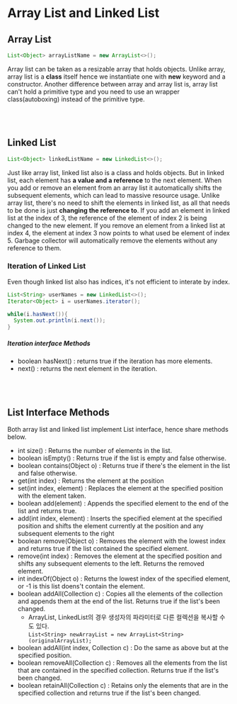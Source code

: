 # Array List and Linked List

## Array List
```java
List<Object> arrayListName = new ArrayList<>();
```
Array list can be taken as a resizable array that holds objects. Unlike array, array list is a **class** itself hence we instantiate one with **new** keyword and a constructor. Another difference between array and array list is, array list can't hold a primitive type and you need to use an wrapper class(autoboxing) instead of the primitive type. 

<br/><br/>

## Linked List
```java
List<Object> linkedListName = new LinkedList<>();
```
Just like array list, linked list also is a class and holds objects. But in linked list, each element has **a value and a reference** to the next element. When you add or remove an element from an array list it automatically shifts the subsequent elements, which can lead to massive resource usage. Unlike array list, there's no need to shift the elements in linked list, as all that needs to be done is just **changing the reference to**. If you add an element in linked list at the index of 3, the reference of the element of index 2 is being changed to the new element. If you remove an element from a linked list at index 4, the element at index 3 now points to what used be element of index 5. Garbage collector will automatically remove the elements without any reference to them. 

### Iteration of Linked List
Even though linked list also has indices, it's not efficient to interate by index.
```java
List<String> userNames = new LinkedList<>();
Iterator<Object> i = userNames.iterator();

while(i.hasNext()){
  System.out.println(i.next());
}
```
##### Iteration interface Methods
* boolean hasNext() : returns true if the iteration has more elements.
* next() : returns the next element in the iteration.

<br/><br/>

## List Interface Methods
Both array list and linked list implement List interface, hence share methods below.
* int size() : Returns the number of elements in the list.
* boolean isEmpty() : Returns true if the list is empty and false otherwise.
* boolean contains(Object o) : Returns true if there's the element in the list and false otherwise.
* get(int index) : Returns the element at the position
* set(int index, element) : Replaces the element at the specified position with the element taken.
* boolean add(element) : Appends the specified element to the end of the list and returns true.
* add(int index, element) : Inserts the specified element at the specified position and shifts the element currently at the position and any subsequent elements to the right
* boolean remove(Object o) : Removes the element with the lowest index and returns true if the list contained the specified element.
* remove(int index) : Removes the element at the specified position and shifts any subsequent elements to the left. Returns the removed element.
* int indexOf(Object o) : Returns the lowest index of the specified element, or -1 is this list doens't contain the element.
* boolean addAll(Collection c) : Copies all the elements of the collection and appends them at the end of the list. Returns true if the list's been changed.
  * ArrayList, LinkedList의 경우 생성자의 파라미터로 다른 컬렉션을 복사할 수도 있다.  
  `List<String> newArrayList = new ArrayList<String>(originalArrayList);`
* boolean addAll(int index, Collection c) : Do the same as above but at the specified position.
* boolean removeAll(Collection c) : Removes all the elements from the list that are contained in the specified collection. Returns true if the list's been changed.
* boolean retainAll(Collection c) : Retains only the elements that are in the specified collection and returns true if the list's been changed.
